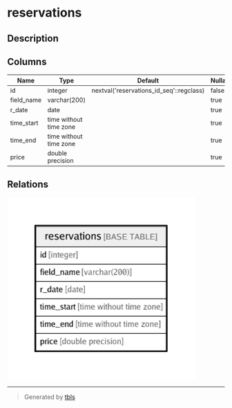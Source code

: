 # reservations

## Description

## Columns

| Name | Type | Default | Nullable | Children | Parents | Comment |
| ---- | ---- | ------- | -------- | -------- | ------- | ------- |
| id | integer | nextval('reservations_id_seq'::regclass) | false |  |  |  |
| field_name | varchar(200) |  | true |  |  |  |
| r_date | date |  | true |  |  |  |
| time_start | time without time zone |  | true |  |  |  |
| time_end | time without time zone |  | true |  |  |  |
| price | double precision |  | true |  |  |  |

## Relations

![er](reservations.png)

---

> Generated by [tbls](https://github.com/k1LoW/tbls)
